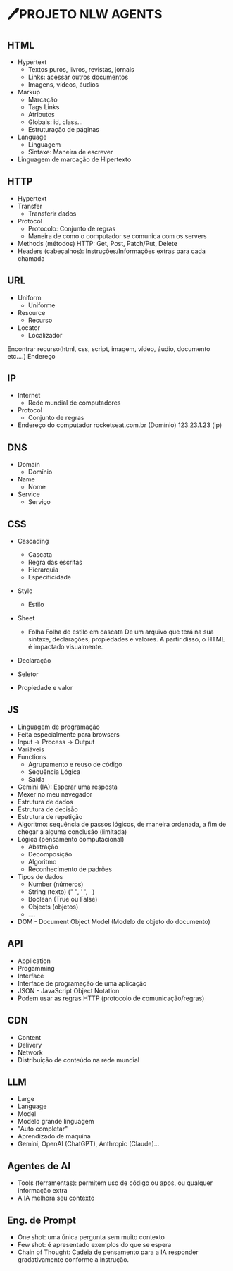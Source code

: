 # 🖊️PROJETO NLW AGENTS
## HTML
- Hypertext
    - Textos puros, livros, revistas, jornais
    - Links: acessar outros documentos
    - Imagens, vídeos, áudios
- Markup
    - Marcação
    - Tags <a>Links</a>
    - Atributos <a href="#️projeto-nlw-agents" id="botão"></a>
    - Globais: id, class...
    - Estruturação de páginas
- Language
    - Linguagem
    - Sintaxe: Maneira de escrever
- Linguagem de marcação de Hipertexto

## HTTP
- Hypertext
- Transfer
    - Transferir dados
- Protocol
    - Protocolo: Conjunto de regras
    - Maneira de como o computador se comunica com os servers
- Methods (métodos) HTTP: Get, Post, Patch/Put, Delete
- Headers (cabeçalhos): Instruções/Informações extras para cada chamada

## URL
- Uniform
    - Uniforme
- Resource
    - Recurso
- Locator
    - Localizador

Encontrar recurso(html, css, script, imagem, vídeo, áudio, documento etc....)
Endereço

## IP
- Internet
    - Rede mundial de computadores
- Protocol
    - Conjunto de regras
- Endereço do computador
rocketseat.com.br (Domínio)
123.23.1.23 (ip)
## DNS
- Domain
    - Domínio
- Name
    - Nome
- Service
    - Serviço

## CSS
- Cascading
    - Cascata
    - Regra das escritas
    - Hierarquia
    - Especificidade
- Style
    - Estilo
- Sheet
    - Folha
Folha de estilo em cascata
De um arquivo que terá na sua sintaxe, declarações, propiedades e valores.
A partir disso, o HTML é impactado visualmente.

- Declaração
- Seletor
- Propiedade e valor

## JS
- Linguagem de programação
- Feita especialmente para browsers
- Input -> Process -> Output
- Variáveis 
- Functions
    - Agrupamento e reuso de código
    - Sequência Lógica
    - Saída
- Gemini (IA): Esperar uma resposta
- Mexer no meu navegador
- Estrutura de dados
- Estrutura de decisão
- Estrutura de repetição
- Algoritmo: sequência de passos lógicos, de maneira ordenada, a fim de chegar a alguma conclusão (limitada)
- Lógica (pensamento computacional)
    - Abstração
    - Decomposição
    - Algoritmo
    - Reconhecimento de padrões
- Tipos de dados
    - Number (números)
    - String (texto) (" ", ' ', ` `)
    - Boolean (True ou False)
    - Objects (objetos)
    - ....
- DOM - Document Object Model (Modelo de objeto do documento)


## API
- Application
- Progamming
- Interface
- Interface de programação de uma aplicação
- JSON - JavaScript Object Notation
- Podem usar as regras HTTP (protocolo de comunicação/regras)

## CDN
- Content
- Delivery
- Network
- Distribuição de conteúdo na rede mundial

## LLM
- Large
- Language
- Model
- Modelo grande linguagem
- "Auto completar"
- Aprendizado de máquina
- Gemini, OpenAI (ChatGPT), Anthropic (Claude)...

## Agentes de AI
- Tools (ferramentas): permitem uso de código ou apps, ou qualquer informação extra
- A IA melhora seu contexto

## Eng. de Prompt
- One shot: uma única pergunta sem muito contexto
- Few shot: é apresentado exemplos do que se espera
- Chain of Thought: Cadeia de pensamento para a IA responder gradativamente conforme a instrução.